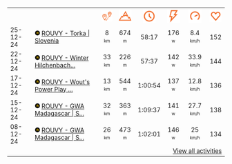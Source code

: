 <table>
    <tr>
        <th></th>
        <th></th>
        <th align="center"><img src="https://raw.githubusercontent.com/robiningelbrecht/strava-activities/master/public/distance.svg" width="30" alt="distance" title="distance"/></th>
        <th align="center"><img src="https://raw.githubusercontent.com/robiningelbrecht/strava-activities/master/public/elevation.svg" width="30" alt="elevation" title="elevation"/></th>
        <th align="center"><img src="https://raw.githubusercontent.com/robiningelbrecht/strava-activities/master/public/time.svg" width="30" alt="time" title="time"/></th>
        <th align="center"><img src="https://raw.githubusercontent.com/robiningelbrecht/strava-activities/master/public/average-watt.svg" width="30" alt="average watts" title="average watts"/></th>
        <th align="center"><img src="https://raw.githubusercontent.com/robiningelbrecht/strava-activities/master/public/average-speed.svg" width="30" alt="average speed" title="average speed"/></th>
        <th align="center"><img src="https://raw.githubusercontent.com/robiningelbrecht/strava-activities/master/public/heart-rate.svg" width="30" alt="average heart rate" title="average heart rate"/></th>
    </tr>
            <tr>
            <td>25-12-24</td>
            <td>
                                <img src="https://raw.githubusercontent.com/robiningelbrecht/strava-activities/master/public/activity-virtual-ride-rouvy.svg" width="12" alt="ROUVY - Torka | Slovenia" title="ROUVY - Torka | Slovenia"/>
<a href="https://www.strava.com/activities/13186673689" title="Kcal: 589 | Gear: None ">ROUVY - Torka | Slovenia</a>
            </td>
            <td align="center">8 <sup><sub>km</sub></sup></td>
            <td align="center">674 <sup><sub>m</sub></sup></td>
            <td align="center">58:17</td>
            <td align="center">176 <sup><sub>w</sub></sup></td>
            <td align="center">8.4 <sup><sub>km/h</sub></sup></td>
            <td align="center">152</td>
        </tr>
            <tr>
            <td>22-12-24</td>
            <td>
                                <img src="https://raw.githubusercontent.com/robiningelbrecht/strava-activities/master/public/activity-virtual-ride-rouvy.svg" width="12" alt="ROUVY - Winter Hilchenbach | Germany" title="ROUVY - Winter Hilchenbach | Germany"/>
<a href="https://www.strava.com/activities/13166735750" title="Kcal: 469 | Gear: None ">ROUVY - Winter Hilchenbach...</a>
            </td>
            <td align="center">33 <sup><sub>km</sub></sup></td>
            <td align="center">226 <sup><sub>m</sub></sup></td>
            <td align="center">57:37</td>
            <td align="center">142 <sup><sub>w</sub></sup></td>
            <td align="center">33.9 <sup><sub>km/h</sub></sup></td>
            <td align="center">144</td>
        </tr>
            <tr>
            <td>17-12-24</td>
            <td>
                                <img src="https://raw.githubusercontent.com/robiningelbrecht/strava-activities/master/public/activity-virtual-ride-rouvy.svg" width="12" alt="ROUVY - Wout&#039;s Power Play | Wout van Aert&#039;s favourite" title="ROUVY - Wout&#039;s Power Play | Wout van Aert&#039;s favourite"/>
<a href="https://www.strava.com/activities/13135673577" title="Kcal: 479 | Gear: None ">ROUVY - Wout&#039;s Power Play ...</a>
            </td>
            <td align="center">13 <sup><sub>km</sub></sup></td>
            <td align="center">544 <sup><sub>m</sub></sup></td>
            <td align="center">1:00:54</td>
            <td align="center">137 <sup><sub>w</sub></sup></td>
            <td align="center">12.8 <sup><sub>km/h</sub></sup></td>
            <td align="center">136</td>
        </tr>
            <tr>
            <td>15-12-24</td>
            <td>
                                <img src="https://raw.githubusercontent.com/robiningelbrecht/strava-activities/master/public/activity-virtual-ride-rouvy.svg" width="12" alt="ROUVY - GWA Madagascar | Stage 1 - Ampefy" title="ROUVY - GWA Madagascar | Stage 1 - Ampefy"/>
<a href="https://www.strava.com/activities/13119535331" title="Kcal: 563 | Gear: None ">ROUVY - GWA Madagascar | S...</a>
            </td>
            <td align="center">32 <sup><sub>km</sub></sup></td>
            <td align="center">363 <sup><sub>m</sub></sup></td>
            <td align="center">1:09:37</td>
            <td align="center">141 <sup><sub>w</sub></sup></td>
            <td align="center">27.7 <sup><sub>km/h</sub></sup></td>
            <td align="center">138</td>
        </tr>
            <tr>
            <td>08-12-24</td>
            <td>
                                <img src="https://raw.githubusercontent.com/robiningelbrecht/strava-activities/master/public/activity-virtual-ride-rouvy.svg" width="12" alt="ROUVY - GWA Madagascar | Stage 6 - Ankafina - Tsarafidy" title="ROUVY - GWA Madagascar | Stage 6 - Ankafina - Tsarafidy"/>
<a href="https://www.strava.com/activities/13071040253" title="Kcal: 519 | Gear: None ">ROUVY - GWA Madagascar | S...</a>
            </td>
            <td align="center">26 <sup><sub>km</sub></sup></td>
            <td align="center">473 <sup><sub>m</sub></sup></td>
            <td align="center">1:02:01</td>
            <td align="center">146 <sup><sub>w</sub></sup></td>
            <td align="center">25 <sup><sub>km/h</sub></sup></td>
            <td align="center">134</td>
        </tr>
                <tr>
            <td colspan="8" align="right"><a href="https://github.com/robiningelbrecht/strava-activities#activities">View all activities</a></td>
        </tr>
    </table>
